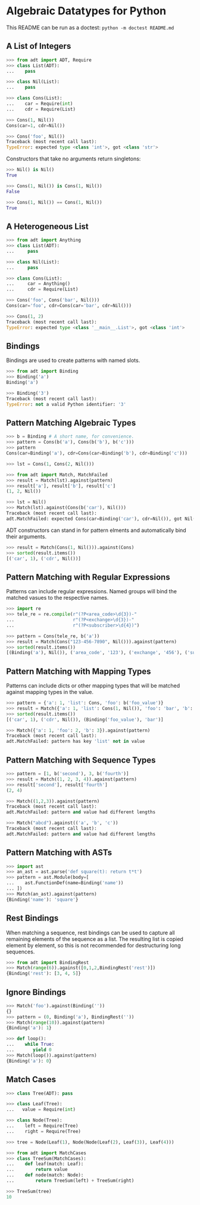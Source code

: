 Algebraic Datatypes for Python
==============================
This README can be run as a doctest:
    `python -m doctest README.md`

A List of Integers
------------------

```python
>>> from adt import ADT, Require
>>> class List(ADT):
...    pass

>>> class Nil(List):
...    pass

>>> class Cons(List):
...    car = Require(int)
...    cdr = Require(List)

>>> Cons(1, Nil())
Cons(car=1, cdr=Nil())

>>> Cons('foo', Nil())
Traceback (most recent call last):
TypeError: expected type <class 'int'>, got <class 'str'>

```

Constructors that take no arguments return singletons:

```python
>>> Nil() is Nil()
True

>>> Cons(1, Nil()) is Cons(1, Nil())
False

>>> Cons(1, Nil()) == Cons(1, Nil())
True

```

A Heterogeneous List
--------------------
```python
>>> from adt import Anything
>>> class List(ADT):
...     pass

>>> class Nil(List):
...     pass

>>> class Cons(List):
...     car = Anything()
...     cdr = Require(List)

>>> Cons('foo', Cons('bar', Nil()))
Cons(car='foo', cdr=Cons(car='bar', cdr=Nil()))

>>> Cons(1, 2)
Traceback (most recent call last):
TypeError: expected type <class '__main__.List'>, got <class 'int'>

```

Bindings
--------
Bindings are used to create patterns with named slots.

```python
>>> from adt import Binding
>>> Binding('a')
Binding('a')

>>> Binding('3')
Traceback (most recent call last):
TypeError: not a valid Python identifier: '3'

```

Pattern Matching Algebraic Types
--------------------------------

```python
>>> b = Binding # A short name, for convenience.
>>> pattern = Cons(b('a'), Cons(b('b'), b('c')))
>>> pattern
Cons(car=Binding('a'), cdr=Cons(car=Binding('b'), cdr=Binding('c')))

>>> lst = Cons(1, Cons(2, Nil()))

>>> from adt import Match, MatchFailed
>>> result = Match(lst).against(pattern)
>>> result['a'], result['b'], result['c']
(1, 2, Nil())

>>> lst = Nil()
>>> Match(lst).against(Cons(b('car'), Nil()))
Traceback (most recent call last):
adt.MatchFailed: expected Cons(car=Binding('car'), cdr=Nil()), got Nil()

```

ADT constructors can stand in for pattern elments and
automatically bind their arguments.

```python
>>> result = Match(Cons(1, Nil())).against(Cons)
>>> sorted(result.items())
[('car', 1), ('cdr', Nil())]

```

Pattern Matching with Regular Expressions
-----------------------------------------
Patterns can include regular expressions. Named groups will
bind the matched vasues to the respective names.

```python
>>> import re
>>> tele_re = re.compile(r"(?P<area_code>\d{3})-"
...                      r"(?P<exchange>\d{3})-"
...                      r"(?P<subscriber>\d{4})")

>>> pattern = Cons(tele_re, b('a'))
>>> result = Match(Cons("123-456-7890", Nil())).against(pattern)
>>> sorted(result.items())
[(Binding('a'), Nil()), ('area_code', '123'), ('exchange', '456'), ('subscriber', '7890')]

```

Pattern Matching with Mapping Types
-----------------------------------
Patterns can include dicts or other mapping types that will
be matched against mapping types in the value.

```python
>>> pattern = {'a': 1, 'list': Cons, 'foo': b('foo_value')}
>>> result = Match({'a': 1, 'list': Cons(1, Nil()), 'foo': 'bar', 'b': 2}).against(pattern)
>>> sorted(result.items())
[('car', 1), ('cdr', Nil()), (Binding('foo_value'), 'bar')]

>>> Match({'a': 1, 'foo': 2, 'b': 3}).against(pattern)
Traceback (most recent call last):
adt.MatchFailed: pattern has key 'list' not in value

```

Pattern Matching with Sequence Types
------------------------------------

```python
>>> pattern = [1, b('second'), 3, b('fourth')]
>>> result = Match((1, 2, 3, 4)).against(pattern)
>>> result['second'], result['fourth']
(2, 4)

>>> Match((1,2,3)).against(pattern)
Traceback (most recent call last):
adt.MatchFailed: pattern and value had different lengths

>>> Match("abcd").against(('a', 'b', 'c'))
Traceback (most recent call last):
adt.MatchFailed: pattern and value had different lengths

```

Pattern Matching with ASTs
--------------------------

```python
>>> import ast
>>> an_ast = ast.parse('def square(t): return t*t')
>>> pattern = ast.Module(body=[
...    ast.FunctionDef(name=Binding('name'))
... ])
>>> Match(an_ast).against(pattern)
{Binding('name'): 'square'}

```

Rest Bindings
-------------
When matching a sequence, rest bindings can be used to
capture all remaining elements of the sequence as a list.
The resulting list is copied element by element, so this 
is not recommended for destructuring long sequences.

```python
>>> from adt import BindingRest
>>> Match(range(6)).against([0,1,2,BindingRest('rest')])
{Binding('rest'): [3, 4, 5]}

```

Ignore Bindings
--------------

```python
>>> Match('foo').against(Binding(''))
{}
>>> pattern = (0, Binding('a'), BindingRest(''))
>>> Match(range(10)).against(pattern)
{Binding('a'): 1}

>>> def loop():
...    while True:
...       yield 0
>>> Match(loop()).against(pattern)
{Binding('a'): 0}

```

Match Cases
-----------

```python
>>> class Tree(ADT): pass

>>> class Leaf(Tree):
...   value = Require(int)

>>> class Node(Tree):
...    left = Require(Tree)
...    right = Require(Tree)

>>> tree = Node(Leaf(1), Node(Node(Leaf(2), Leaf(3)), Leaf(4)))

>>> from adt import MatchCases
>>> class TreeSum(MatchCases):
...    def leaf(match: Leaf):
...        return value
...    def node(match: Node):
...        return TreeSum(left) + TreeSum(right)

>>> TreeSum(tree)
10

```
